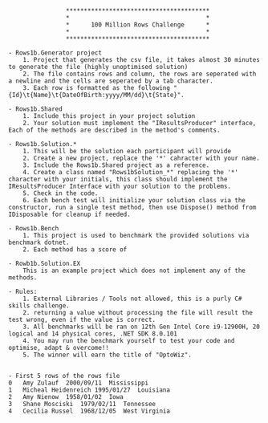 					****************************************
					*                                      *
					*      100 Million Rows Challenge      *
					*                                      *
					****************************************
     
	- Rows1b.Generator project
		1. Project that generates the csv file, it takes almost 30 minutes to generate the file (highly unoptimised solution)
		2. The file contains rows and column, the rows are seperated with a newline and the cells are seperated by a tab character.
		3. Each row is formatted as the following "{Id}\t{Name}\t{DateOfBirth:yyyy/MM/dd}\t{State}".

	- Rows1b.Shared
		1. Include this project in your project solution
		2. Your solution must implement the "IResultsProducer" interface, Each of the methods are described in the method's comments.

	- Rows1b.Solution.*
		1. This will be the solution each participant will provide
		2. Create a new project, replace the '*' cahracter with your name.
		3. Include the Rows1b.Shared project as a reference.
		4. Create a class named "Rows1bSolution_*" replacing the '*' character with your initials, this class should implement the IResultsProducer Interface with your solution to the problems.
		5. Check in the code.
		6. Each bench test will initialize your solution class via the constructor, run a single test method, then use Dispose() method from IDisposable for cleanup if needed.

	- Rows1b.Bench
		1. This project is used to benchmark the provided solutions via benchmark dotnet.
		2. Each method has a score of 

	- Rowb1b.Solution.EX
		This is an example project which does not implement any of the methods.

	- Rules:
		1. External Libraries / Tools not allowed, this is a purly C# skills challenge.
		2. returning a value without processing the file will result the test wrong, even if the value is correct.
		3. All benchmarks will be ran on 12th Gen Intel Core i9-12900H, 20 logical and 14 physical cores, .NET SDK 8.0.101
		4. You may run the benchmark yourself to test your code and optimise, adapt & overcome!!
		5. The winner will earn the title of "OptoWiz".


	- First 5 rows of the rows file
	0	Amy Zulauf	2000/09/11	Mississippi
	1	Micheal Heidenreich	1995/01/27	Louisiana
	2	Amy Nienow	1958/01/02	Iowa
	3	Shane Mosciski	1979/02/11	Tennessee
	4	Cecilia Russel	1968/12/05	West Virginia
